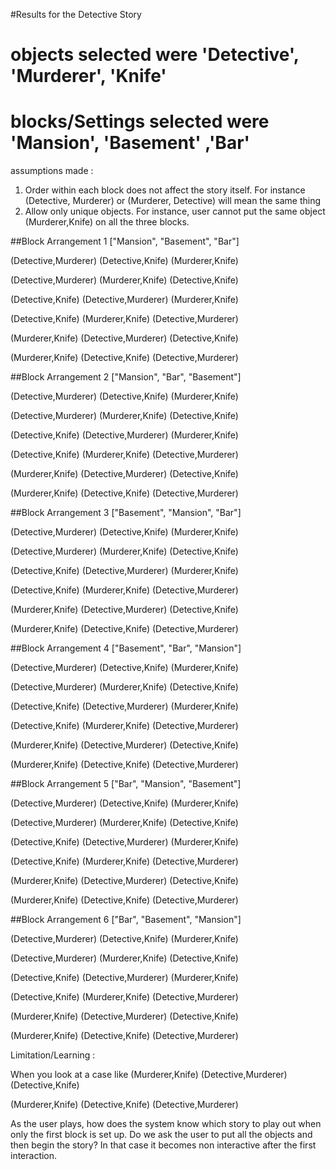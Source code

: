#Results for the Detective Story
# objects selected were 'Detective', 'Murderer', 'Knife'
# blocks/Settings selected were 'Mansion', 'Basement' ,'Bar'

assumptions made :
1) Order within each block does not affect the story itself. For instance (Detective, Murderer) or (Murderer, Detective) will mean the same thing
2) Allow only unique objects. For instance, user cannot put the same object (Murderer,Knife) on all the three blocks.

##Block Arrangement 1 ["Mansion", "Basement", "Bar"]

(Detective,Murderer) (Detective,Knife) (Murderer,Knife)

(Detective,Murderer) (Murderer,Knife) (Detective,Knife)

(Detective,Knife) (Detective,Murderer) (Murderer,Knife)

(Detective,Knife) (Murderer,Knife) (Detective,Murderer)

(Murderer,Knife) (Detective,Murderer) (Detective,Knife)

(Murderer,Knife) (Detective,Knife) (Detective,Murderer)


##Block Arrangement 2 ["Mansion", "Bar", "Basement"]

(Detective,Murderer) (Detective,Knife) (Murderer,Knife)

(Detective,Murderer) (Murderer,Knife) (Detective,Knife)

(Detective,Knife) (Detective,Murderer) (Murderer,Knife)

(Detective,Knife) (Murderer,Knife) (Detective,Murderer)

(Murderer,Knife) (Detective,Murderer) (Detective,Knife)

(Murderer,Knife) (Detective,Knife) (Detective,Murderer)


##Block Arrangement 3 ["Basement", "Mansion", "Bar"]

(Detective,Murderer) (Detective,Knife) (Murderer,Knife)

(Detective,Murderer) (Murderer,Knife) (Detective,Knife)

(Detective,Knife) (Detective,Murderer) (Murderer,Knife)

(Detective,Knife) (Murderer,Knife) (Detective,Murderer)

(Murderer,Knife) (Detective,Murderer) (Detective,Knife)

(Murderer,Knife) (Detective,Knife) (Detective,Murderer)


##Block Arrangement 4 ["Basement", "Bar", "Mansion"]

(Detective,Murderer) (Detective,Knife) (Murderer,Knife)

(Detective,Murderer) (Murderer,Knife) (Detective,Knife)

(Detective,Knife) (Detective,Murderer) (Murderer,Knife)

(Detective,Knife) (Murderer,Knife) (Detective,Murderer)

(Murderer,Knife) (Detective,Murderer) (Detective,Knife)

(Murderer,Knife) (Detective,Knife) (Detective,Murderer)


##Block Arrangement 5 ["Bar", "Mansion", "Basement"]

(Detective,Murderer) (Detective,Knife) (Murderer,Knife)

(Detective,Murderer) (Murderer,Knife) (Detective,Knife)

(Detective,Knife) (Detective,Murderer) (Murderer,Knife)

(Detective,Knife) (Murderer,Knife) (Detective,Murderer)

(Murderer,Knife) (Detective,Murderer) (Detective,Knife)

(Murderer,Knife) (Detective,Knife) (Detective,Murderer)


##Block Arrangement 6 ["Bar", "Basement", "Mansion"]

(Detective,Murderer) (Detective,Knife) (Murderer,Knife)

(Detective,Murderer) (Murderer,Knife) (Detective,Knife)

(Detective,Knife) (Detective,Murderer) (Murderer,Knife)

(Detective,Knife) (Murderer,Knife) (Detective,Murderer)

(Murderer,Knife) (Detective,Murderer) (Detective,Knife)

(Murderer,Knife) (Detective,Knife) (Detective,Murderer)


Limitation/Learning : 

When you look at a case like
(Murderer,Knife) (Detective,Murderer) (Detective,Knife)

(Murderer,Knife) (Detective,Knife) (Detective,Murderer)

As the user plays, how does the system know which story to play out when only the first block is set up. Do we ask the user to 
put all the objects and then begin the story? In that case it becomes non interactive after the first interaction.

